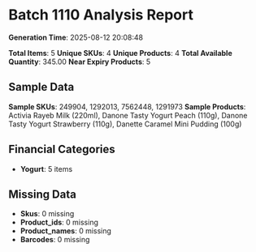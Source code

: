 # Batch 1110 Analysis Report

**Generation Time**: 2025-08-12 20:08:48

**Total Items**: 5
**Unique SKUs**: 4
**Unique Products**: 4
**Total Available Quantity**: 345.00
**Near Expiry Products**: 5

## Sample Data
**Sample SKUs**: 249904, 1292013, 7562448, 1291973
**Sample Products**: Activia Rayeb Milk (220ml), Danone Tasty Yogurt Peach (110g), Danone Tasty Yogurt Strawberry (110g), Danette Caramel Mini Pudding (100g)

## Financial Categories
- **Yogurt**: 5 items

## Missing Data
- **Skus**: 0 missing
- **Product_ids**: 0 missing
- **Product_names**: 0 missing
- **Barcodes**: 0 missing
